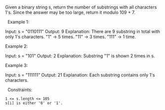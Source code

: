 Given a binary string s, return the number of substrings with all characters 1's. Since the answer may be too large, return it modulo 109 + 7.

 
Example 1:

Input: s = "0110111"
Output: 9
Explanation: There are 9 substring in total with only 1's characters.
"1" -> 5 times.
"11" -> 3 times.
"111" -> 1 time.

Example 2:

Input: s = "101"
Output: 2
Explanation: Substring "1" is shown 2 times in s.


Example 3:

Input: s = "111111"
Output: 21
Explanation: Each substring contains only 1's characters.


 
Constraints:


	1 <= s.length <= 105
	s[i] is either '0' or '1'.

